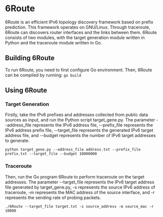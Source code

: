 # 6Route
6Route is an efficient IPv6 topology discovery framework based on prefix prediction. This framework operates on GNU/Linux. Through traceroute, 6Route can discovers router interfaces and the links between them. 6Route consists of two modules, with the target generation module written in Python and the traceroute module written in Go.
## Building 6Route
To run 6Route, you need to first configure Go environment. Then, 6Route can be compiled by running:
`go build`
## Using 6Route
### Target Generation
Firstly, take the IPv6 prefixes and addresses collected from public data sources as input, and run the Python script target_gene.py. The parameter --address_file represents the IPv6 address file, --prefix_file represents the IPv6 address prefix file, --target_file represents the generated IPv6 target address file, and --budget represents the number of IPv6 target addresses to generate.

`python target_gene.py --address_file address.txt --prefix_file prefix.txt --target_file --budget 10000000`
### Traceroute
Then, run the Go program 6Route to perform traceroute on the target addresses. The parameter --target_file represents the IPv6 target address file generated by target_gene.py, -s represents the source IPv6 address of traceroute, -m represents the MAC address of the source interface, and -r represents the sending rate of probing packets.

`./6Route --target_file target.txt -s source_address -m source_mac -r 10000`
